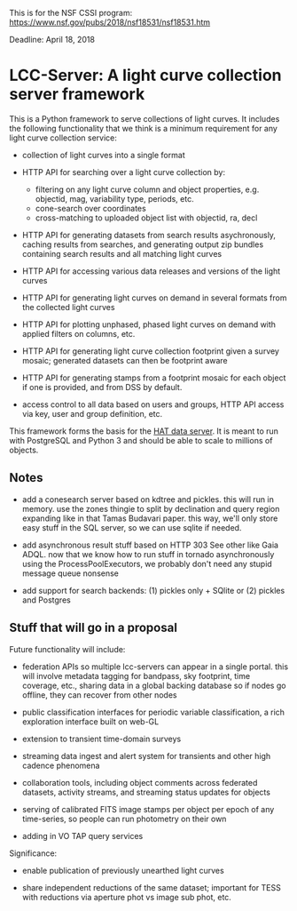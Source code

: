 This is for the NSF CSSI program:
https://www.nsf.gov/pubs/2018/nsf18531/nsf18531.htm

Deadline: April 18, 2018

# LCC-Server: A light curve collection server framework

This is a Python framework to serve collections of light curves. It includes the
following functionality that we think is a minimum requirement for any light
curve collection service:

- collection of light curves into a single format

- HTTP API for searching over a light curve collection by:
  - filtering on any light curve column and object properties, e.g. objectid,
    mag, variability type, periods, etc.
  - cone-search over coordinates
  - cross-matching to uploaded object list with objectid, ra, decl

- HTTP API for generating datasets from search results asychronously, caching
  results from searches, and generating output zip bundles containing search
  results and all matching light curves

- HTTP API for accessing various data releases and versions of the light curves

- HTTP API for generating light curves on demand in several formats from the
  collected light curves

- HTTP API for plotting unphased, phased light curves on demand with applied
  filters on columns, etc.

- HTTP API for generating light curve collection footprint given a survey
  mosaic; generated datasets can then be footprint aware

- HTTP API for generating stamps from a footprint mosaic for each object if one
  is provided, and from DSS by default.

- access control to all data based on users and groups, HTTP API access via key,
  user and group definition, etc.

This framework forms the basis for the [HAT data
server](https://data.hatsurveys.org). It is meant to run with PostgreSQL and
Python 3 and should be able to scale to millions of objects.


## Notes

- add a conesearch server based on kdtree and pickles. this will run in
  memory. use the zones thingie to split by declination and query region
  expanding like in that Tamas Budavari paper. this way, we'll only store easy
  stuff in the SQL server, so we can use sqlite if needed.

- add asynchronous result stuff based on HTTP 303 See other like Gaia ADQL. now
  that we know how to run stuff in tornado asynchronously using the
  ProcessPoolExecutors, we probably don't need any stupid message queue nonsense

- add support for search backends: (1) pickles only + SQlite or (2) pickles and
  Postgres


## Stuff that will go in a proposal

Future functionality will include:

- federation APIs so multiple lcc-servers can appear in a single portal. this
  will involve metadata tagging for bandpass, sky footprint, time coverage,
  etc., sharing data in a global backing database so if nodes go offline, they
  can recover from other nodes

- public classification interfaces for periodic variable classification, a rich
  exploration interface built on web-GL

- extension to transient time-domain surveys

- streaming data ingest and alert system for transients and other high cadence
  phenomena

- collaboration tools, including object comments across federated datasets,
  activity streams, and streaming status updates for objects

- serving of calibrated FITS image stamps per object per epoch of any
  time-series, so people can run photometry on their own

- adding in VO TAP query services


Significance:

- enable publication of previously unearthed light curves

- share independent reductions of the same dataset; important for TESS with
  reductions via aperture phot vs image sub phot, etc.
